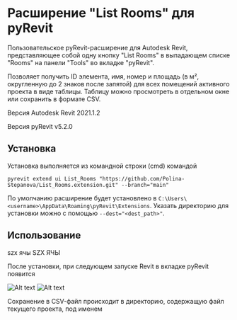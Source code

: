 # Расширение "List Rooms" для pyRevit

Пользовательское pyRevit-расширение для Autodesk Revit, представляющее собой одну кнопку "List Rooms" в выпадающем списке "Rooms" на панели "Tools" во вкладке "pyRevit".

Позволяет получить ID элемента, имя, номер и площадь (в м², округленную до 2 знаков после запятой) для всех помещений активного проекта в виде таблицы. Таблицу можно просмотреть в отдельном окне или сохранить в формате CSV.

Версия Autodesk Revit 2021.1.2

Версия pyRevit v5.2.0

## Установка

Установка выполняется из командной строки (cmd) командой

` pyrevit extend ui List_Rooms "https://github.com/Polina-Stepanova/List_Rooms.extension.git" --branch="main" `

По умолчанию расширение будет установлено в ` C:\Users\<username>\AppData\Roaming\pyRevit\Extensions `. Указать директорию для установки можно с помощью ` --dest="<dest_path>" `.

## Использование

szx ячы SZX ЯЧЫ

После установки, при следующем запуске Revit в вкладке pyRevit появится 

![Alt text](https://github.com/Polina-Stepanova/List_Rooms/blob/main/images/dropdown-button.PNG?raw=true "Скриншот выпадающего списка 'Rooms'")
![Alt text](https://github.com/Polina-Stepanova/List_Rooms/blob/main/images/list-rooms-button.png?raw=true "Скриншот кнопки 'List Rooms'")

Сохранение в CSV-файл происходит в директорию, содержащую файл текущего проекта, под именем 
